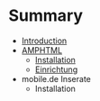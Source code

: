 # Summary

* [Introduction](README.md)
* [AMPHTML](amphtml/amphtml.md)
   * [Installation](amphtml/installation.md)
   * [Einrichtung](amphtml/einrichtung.md)
* mobile.de Inserate
   * Installation


